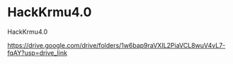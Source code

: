 # HackKrmu4.0
HackKrmu4.0

https://drive.google.com/drive/folders/1w6bap9raVXIL2PiaVCL8wuV4vL7-fqAY?usp=drive_link
